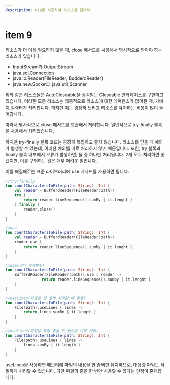 ```yaml
---
description: use를 사용하여 리소스를 닫아라
---
```


# item 9

리소스가 더 이상 필요하지 않을 때, close 메서드를 사용해서 명시적으로 닫아야 하는 리소스가 있습니다.

* InputStream과 OutputStream
* java.sql.Connection
* java.io.Reader(FileReader, BudderdReader)
* java.new.Socket과 java.util,Scanner

위와 같은 리소스들은 AutoCloseable을 상속받는 Closeable 인터페이스를 구현하고 있습니다. 이러한 모든 리소스는 최종적으로 리소스에 대한 레퍼런스가 없어질 때, 가비지 컬렉터가 처리합니다. 하지만 이는 굉장히 느리고 리소스를 유지하는 비용이 많이 들어갑니다.

따라서 명시적으로 close 메서드를 호출해서 처리합니다. 일반적으로 try-finally 블록을 사용해서 처리했습니다.

하지만 try-finally 블록 코드는 굉장히 복잡하고 좋지 않습니다. 리소스를 닫을 때 예외가 발생할 수 있는데, 이러한 예외를 따로 처리하지 않기 때문입니다. 또한, try 블록과 finally 블록 내부에서 오류가 발생하면, 둘 중 하나만 처리됩니다. 2개 모두 처리하면 좋겠지만, 이를 구현하는 것은 매우 어려운 일입니다.

이를 해결해주는 표준 라이브러리에 use 메서드를 사용하면 됩니다.

```kotlin
//try-finally
fun countCharactersInFile(path: String): Int {
	val reader = BufferdReader(FileReader(path))
	try {
		return reader.lineSequence().sumBy { it.lenght }
	} finally {
		reader.close()
	}
}

//use
fun countCharactersInFile(path: String): Int {
	val reader = BufferdReader(FileReader(path))
	reader.use {
		return reader.lineSequence().sumby { it.lenght }
	}
}

//use(람다 매개변수)
fun countCharactersInFile(path: String): Int {
	BufferdReader(FileReader(path)).use { reader ->
				return reader.lineSequence().sumby { it.lenght }
	}
}

//useLines(파일을 한 줄씩 처리할 때 활용)
fun countCharactersInFile(path: String): Int {
	File(path).useLines { lines ->
		return lines.sumBy { it.length }
	}
}

//useLines(파일을 특정 줄을 두 번이상 반복 처리)
fun countCharactersInFile(path: String): Int {
	File(path).useLines { lines ->
		lines.sumBy { it.length }
	}
}
```

useLines을 사용하면 메모리에 파일의 내용을 한 줄씩만 유지하므로, 대용량 파일도 적절하게 처리할 수 있습니다. 다만 파일의 줄을 한 번만 사용할 수 있다는 단점이 존재합니다.
